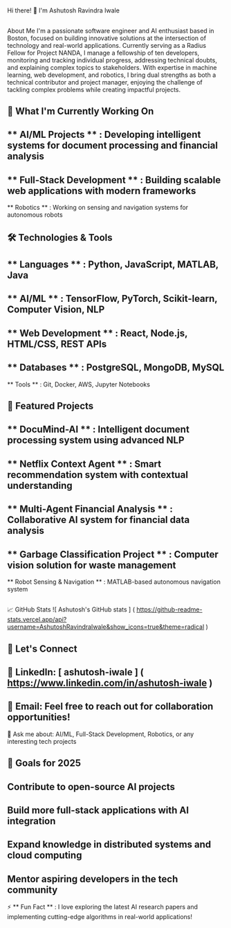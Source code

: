 #
 Hi there! 👋 I'm Ashutosh Ravindra Iwale
##
 About Me
I'm a passionate software engineer and AI enthusiast based in Boston, focused on building innovative solutions at the intersection of technology and real-world applications. Currently serving as a Radius Fellow for Project NANDA, I manage a fellowship of ten developers, monitoring and tracking individual progress, addressing technical doubts, and explaining complex topics to stakeholders. With expertise in machine learning, web development, and robotics, I bring dual strengths as both a technical contributor and project manager, enjoying the challenge of tackling complex problems while creating impactful projects.
##
 🔭 What I'm Currently Working On
-
 **
AI/ML Projects
**
: Developing intelligent systems for document processing and financial analysis
-
 **
Full-Stack Development
**
: Building scalable web applications with modern frameworks
-
 **
Robotics
**
: Working on sensing and navigation systems for autonomous robots
##
 🛠️ Technologies & Tools
-
 **
Languages
**
: Python, JavaScript, MATLAB, Java
-
 **
AI/ML
**
: TensorFlow, PyTorch, Scikit-learn, Computer Vision, NLP
-
 **
Web Development
**
: React, Node.js, HTML/CSS, REST APIs
-
 **
Databases
**
: PostgreSQL, MongoDB, MySQL
-
 **
Tools
**
: Git, Docker, AWS, Jupyter Notebooks
##
 🌟 Featured Projects
-
 **
DocuMind-AI
**
: Intelligent document processing system using advanced NLP
-
 **
Netflix Context Agent
**
: Smart recommendation system with contextual understanding
-
 **
Multi-Agent Financial Analysis
**
: Collaborative AI system for financial data analysis
-
 **
Garbage Classification Project
**
: Computer vision solution for waste management
-
 **
Robot Sensing & Navigation
**
: MATLAB-based autonomous navigation system
##
 📈 GitHub Stats
![
Ashutosh's GitHub stats
]
(
https://github-readme-stats.vercel.app/api?username=AshutoshRavindraIwale&show_icons=true&theme=radical
)
##
 🤝 Let's Connect
-
 💼 LinkedIn: 
[
ashutosh-iwale
]
(
https://www.linkedin.com/in/ashutosh-iwale
)
-
 📧 Email: Feel free to reach out for collaboration opportunities!
-
 💬 Ask me about: AI/ML, Full-Stack Development, Robotics, or any interesting tech projects
##
 🎯 Goals for 2025
-
 Contribute to open-source AI projects
-
 Build more full-stack applications with AI integration
-
 Expand knowledge in distributed systems and cloud computing
-
 Mentor aspiring developers in the tech community
---
⚡ 
**
Fun Fact
**
: I love exploring the latest AI research papers and implementing cutting-edge algorithms in real-world applications!
